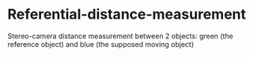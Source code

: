 # Referential-distance-measurement
Stereo-camera distance measurement between 2 objects: green (the reference object) and blue (the supposed moving object)

